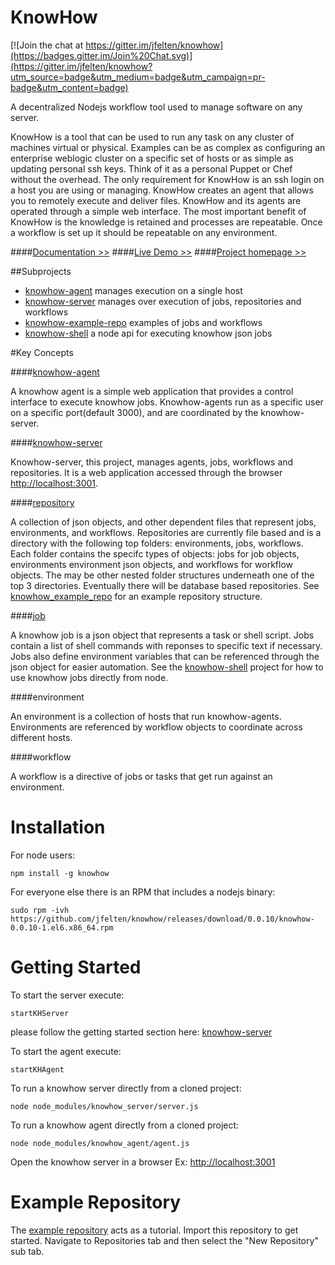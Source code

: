KnowHow
=========

[![Join the chat at https://gitter.im/jfelten/knowhow](https://badges.gitter.im/Join%20Chat.svg)](https://gitter.im/jfelten/knowhow?utm_source=badge&utm_medium=badge&utm_campaign=pr-badge&utm_content=badge)

A decentralized Nodejs workflow tool used to manage software on any server.

KnowHow is a tool that can be used to run any task on any cluster of machines virtual or physical. Examples can be as complex as configuring an enterprise weblogic cluster on a specific set of hosts or as simple as updating personal ssh keys. Think of it as a personal Puppet or Chef without the overhead. The only requirement for KnowHow is an ssh login on a host you are using or managing. KnowHow creates an agent that allows you to remotely execute and deliver files. KnowHow and its agents are operated through a simple web interface. The most important benefit of KnowHow is the knowledge is retained and processes are repeatable. Once a workflow is set up it should be repeatable on any environment.

####[Documentation >>](http://knowhowjs.com/documentation)
####[Live Demo >>](http://knowhowjs.com:3001)
####[Project homepage >>](http://knowhowjs.com)

##Subprojects
* [knowhow-agent](https://github.com/jfelten/knowhow-agent) manages execution on a single host
* [knowhow-server](https://github.com/jfelten/knowhow-server) manages over execution of jobs, repositories and workflows
* [knowhow-example-repo](https://github.com/jfelten/knowhow_example_repo) examples of jobs and workflows 
* [knowhow-shell](https://github.com/jfelten/knowhow-shell) a node api for executing knowhow json jobs


#Key Concepts

####[knowhow-agent](https://github.com/jfelten/knowhow-agent)

A knowhow agent is a simple web application that provides a control interface to execute knowhow jobs.  Knowhow-agents run as a specific user on a specific port(default 3000), and are coordinated by the knowhow-server.

####[knowhow-server](https://github.com/jfelten/knowhow-server)

Knowhow-server, this project, manages agents, jobs, workflows and repositories.  It is a web application accessed through the browser [http://localhost:3001](http://localhost:3001).

####[repository](https://github.com/jfelten/knowhow_example_repo)

A collection of json objects, and other dependent files that represent jobs, environments, and workflows.  Repositories are currently file based and is a directory with the following top folders: environments, jobs, workflows.  Each folder contains the specifc types of objects: jobs for job objects, environments environment json objects, and workflows for workflow objects.  The may be other nested folder structures underneath one of the top 3 directories.  Eventually there will be database based repositories.  See [knowhow_example_repo](https://github.com/jfelten/knowhow_example_repo) for an example repository structure.

####[job](https://github.com/jfelten/knowhow-shell)

A knowhow job is a json object that represents a task or shell script.  Jobs contain a list of shell commands with reponses to specific text if necessary.  Jobs also define environment variables that can be referenced through the json object for easier automation.  See the [knowhow-shell](https://github.com/jfelten/knowhow-shell) project for how to use knowhow jobs directly from node.

####environment

An environment is a collection of hosts that run knowhow-agents.  Environments are referenced by workflow objects to coordinate across different hosts.

####workflow

A workflow is a directive of jobs or tasks that get run against an environment.

# Installation

For node users:

    npm install -g knowhow

For everyone else there is an RPM that includes a nodejs binary:

    sudo rpm -ivh https://github.com/jfelten/knowhow/releases/download/0.0.10/knowhow-0.0.10-1.el6.x86_64.rpm

# Getting Started

To start the server execute: 

    startKHServer 
    
please follow the getting started section here: [knowhow-server](https://github.com/jfelten/knowhow-server)

To start the agent execute: 

    startKHAgent

To run a knowhow server directly from a cloned project:

    node node_modules/knowhow_server/server.js
  
To run a knowhow agent directly from a cloned project:

    node node_modules/knowhow_agent/agent.js
    
Open the knowhow server in a browser Ex: [http://localhost:3001](http://localhost:3001)

# Example Repository

The [example repository](https://github.com/jfelten/knowhow_example_repo) acts as a tutorial.  Import this repository to get started.  Navigate to Repositories tab and then select the "New Repository" sub tab.
